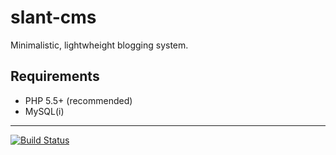 slant-cms
=========
Minimalistic, lightwheight blogging system.

Requirements
------------
- PHP 5.5+ (recommended)
- MySQL(i)


- - -
[![Build Status](https://magnum.travis-ci.com/EZTEQ/slant-cms.svg?token=VzYpme59KqhXoRebGz4m&branch=master)](https://magnum.travis-ci.com/EZTEQ/slant-cms)
